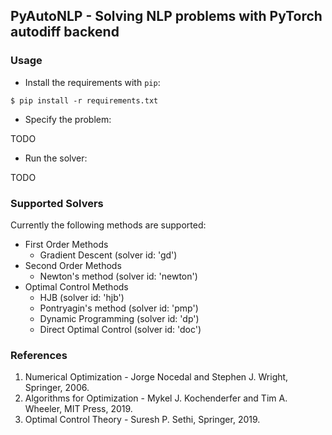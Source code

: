 ## PyAutoNLP - Solving NLP problems with PyTorch autodiff backend


### Usage

- Install the requirements with `pip`:

```
$ pip install -r requirements.txt
```

- Specify the problem:

TODO

- Run the solver:

TODO


### Supported Solvers

Currently the following methods are supported:
- First Order Methods
    - Gradient Descent (solver id: 'gd')
- Second Order Methods
    - Newton's method (solver id: 'newton')
- Optimal Control Methods
    - HJB (solver id: 'hjb')
    - Pontryagin's method (solver id: 'pmp') 
    - Dynamic Programming (solver id: 'dp')
    - Direct Optimal Control (solver id: 'doc')


### References

1. Numerical Optimization - Jorge Nocedal 
   and Stephen J. Wright, Springer, 2006.
2. Algorithms for Optimization - Mykel J. Kochenderfer and 
   Tim A. Wheeler, MIT Press, 2019.
3. Optimal Control Theory - Suresh P. Sethi, 
Springer, 2019.